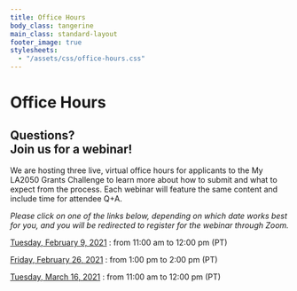 ```yaml
---
title: Office Hours
body_class: tangerine
main_class: standard-layout
footer_image: true
stylesheets:
  - "/assets/css/office-hours.css"
---
```


# Office Hours

## Questions? <br>Join us for a webinar!

We are hosting three live, virtual office hours for applicants to the My LA2050 Grants Challenge to learn more about how to submit and what to expect from the process. Each webinar will feature the same content and include time for attendee Q+A.

_Please click on one of the links below, depending on which date works best for you, and you will be redirected to register for the webinar through Zoom._

[Tuesday, February 9, 2021](https://us02web.zoom.us/webinar/register/WN_FgUs5OZmRVCRninBpbVsIA)
: from 11:00 am to 12:00 pm (PT)

[Friday, February 26, 2021](https://us02web.zoom.us/webinar/register/WN_VLvOSgcZRy2PFHCfHhzxSA)
: from 1:00 pm to 2:00 pm (PT)

[Tuesday, March 16, 2021](https://us02web.zoom.us/webinar/register/WN_hAH81JsvQG2-EOJcj4UCqQ)
: from 11:00 am to 12:00 pm (PT)

